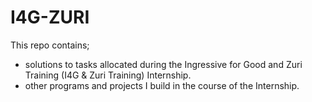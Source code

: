 # I4G-ZURI

This repo contains;
- solutions to tasks allocated during the Ingressive for Good and Zuri Training (I4G & Zuri Training) Internship. 
- other programs and projects I build in the course of the Internship. 

